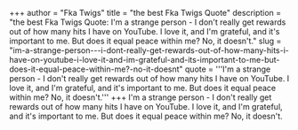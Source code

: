 +++
author = "Fka Twigs"
title = "the best Fka Twigs Quote"
description = "the best Fka Twigs Quote: I'm a strange person - I don't really get rewards out of how many hits I have on YouTube. I love it, and I'm grateful, and it's important to me. But does it equal peace within me? No, it doesn't."
slug = "im-a-strange-person---i-dont-really-get-rewards-out-of-how-many-hits-i-have-on-youtube-i-love-it-and-im-grateful-and-its-important-to-me-but-does-it-equal-peace-within-me?-no-it-doesnt"
quote = '''I'm a strange person - I don't really get rewards out of how many hits I have on YouTube. I love it, and I'm grateful, and it's important to me. But does it equal peace within me? No, it doesn't.'''
+++
I'm a strange person - I don't really get rewards out of how many hits I have on YouTube. I love it, and I'm grateful, and it's important to me. But does it equal peace within me? No, it doesn't.
